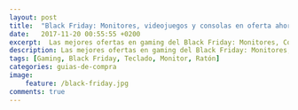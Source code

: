 ```yaml
---
layout: post
title:  "Black Friday: Monitores, videojuegos y consolas en oferta ahora mismo"
date:   2017-11-20 00:55:55 +0200
excerpt:  Las mejores ofertas en gaming del Black Friday: Monitores, Consolas y Videojuegos. ¡No te pierdas ninguna ganga!
description: Las mejores ofertas en gaming del Black Friday: Monitores, Consolas y Videojuegos. ¡No te pierdas ninguna ganga!
tags: [Gaming, Black Friday, Teclado, Monitor, Ratón]
categories: guias-de-compra
image:
    feature: /black-friday.jpg
comments: true
---
```

